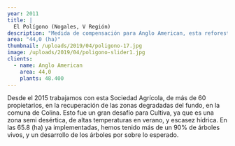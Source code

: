 ```yaml
---
year: 2011
title: |
  El Polígono (Nogales, V Región)
description: "Medida de compensación para Anglo American, esta reforestación colindante a un poblado, generó un gran marco de recuperación de bosque, afectando positivamente a la población."
area: "44,0 (ha)"
thumbnail: /uploads/2019/04/poligono-17.jpg
image: /uploads/2019/04/poligono-slider1.jpg
clients:
  - name: Anglo American
    area: 44,0
    plants: 48.400
---
```


Desde el 2015 trabajamos con esta Sociedad Agrícola, de más de 60 propietarios, en la recuperación de las zonas degradadas del fundo, en la comuna de Colina. Esto fue un gran desafío para Cultiva, ya que es una zona semi desértica, de altas temperaturas en verano, y escasez hídrica. En las 65.8 (ha) ya implementadas, hemos tenido más de un 90% de árboles vivos, y un desarrollo de los árboles por sobre lo esperado.
